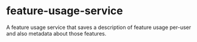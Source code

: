 # feature-usage-service
A feature usage service that saves a description of feature usage per-user and also metadata about those features.
